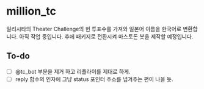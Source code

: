 # million_tc

밀리시타의 Theater Challenge의 현 투표수를 가져와 일본어 이름을 한국어로 변환합니다.
아직 작업 중입니다.
후에 패키지로 전환시켜 마스토돈 봇을 제작할 예정입니다.

## To-do
 - [ ] @tc_bot 부분을 제거 하고 리플라이를 제대로 하게.
 - [ ] reply 함수의 인자에 그냥 status 포인터 주소를 넘겨주는 편이 나을 듯.
